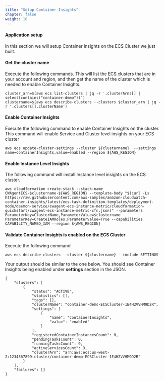 ```yaml
---
title: "Setup Container Insights"
chapter: false
weight: 10
---
```


#### Application setup

In this section we will setup Container insights on the ECS Cluster we just built.

#### Get the cluster name

Execute the following commands. This will list the ECS clusters that are in your account and region, and then get the name of the cluster which is needed to enable Container Insights.

```
cluster_arn=$(aws ecs list-clusters | jq -r '.clusterArns[] | select(contains("container-demo"))')
clustername=$(aws ecs describe-clusters --clusters $cluster_arn | jq -r '.clusters[].clusterName')
```

#### Enable Container Insights 
Execute the following command to enable Container Insights on the cluster. This command will enable Service and Cluster level insights on your ECS cluster

```
aws ecs update-cluster-settings --cluster ${clustername}  --settings name=containerInsights,value=enabled --region ${AWS_REGION}
```

#### Enable Instance Level Insights
The following command will install Instance level insights on the ECS cluster.

```
aws cloudformation create-stack --stack-name CWAgentECS-$clustername-${AWS_REGION} --template-body "$(curl -Ls https://raw.githubusercontent.com/aws-samples/amazon-cloudwatch-container-insights/latest/ecs-task-definition-templates/deployment-mode/daemon-service/cwagent-ecs-instance-metric/cloudformation-quickstart/cwagent-ecs-instance-metric-cfn.json)" --parameters ParameterKey=ClusterName,ParameterValue=$clustername ParameterKey=CreateIAMRoles,ParameterValue=True --capabilities CAPABILITY_NAMED_IAM --region ${AWS_REGION}
```
#### Validate Container Insights is enabled on the ECS Cluster

Execute the following command

```
aws ecs describe-clusters --cluster ${clustername} --include SETTINGS
```
Your output should be similar to the one below. You should see Container Insights being enabled under **settings** section in the JSON.

```
{
    "clusters": [
        {
            "status": "ACTIVE", 
            "statistics": [], 
            "tags": [], 
            "clusterName": "container-demo-ECSCluster-1E4H2VVHM9D2R", 
            "settings": [
                {
                    "name": "containerInsights", 
                    "value": "enabled"
                }
            ], 
            "registeredContainerInstancesCount": 0, 
            "pendingTasksCount": 0, 
            "runningTasksCount": 9, 
            "activeServicesCount": 3, 
            "clusterArn": "arn:aws:ecs:us-west-2:1234567899:cluster/container-demo-ECSCluster-1E4H2VVHM9D2R"
        }
    ], 
    "failures": []
}
```
